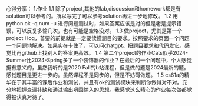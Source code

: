 心得分享：
1.作业
1.1 除了project,其他的lab,discussion和homework都是有solution可以参考的。所以写完了可以参考solution再进一步地修改。
1.2 用python ok -q num -u 进行问题测试时，如果答案应该是对的但是老是提示错误，可以反复多输几次，也有可能是空格没对。
1.3 做project，尤其是第一个project Hog，首要的前提就是一定要读懂题目的要求。按照要求的页面一个问题一个问题地解决。如果实在卡住了，可以问chatgpt。把题目要求和代码发它。感觉比再github上找别人的答案更高效。
1.4 第二个project的作业Cats似乎2024-Summer比2024-Spring多了一个装饰器的作业？在最后的一个问题中，个人感觉挺有意义的，虽然我听的是2020 Fall的b站课程，但是做的题是2024最新的题。感觉题目是更进一步的。虽然课程不是同步的，但是不妨碍做题。
1.5 cs61a的精华在于其丰富的课后作业和测试，并且有ok的测试模块来判断你做得对不对。充分地把握查漏补缺和通过输出巩固输入的思想。我感觉这么精心的作业每次做都觉得被认真对待了。

